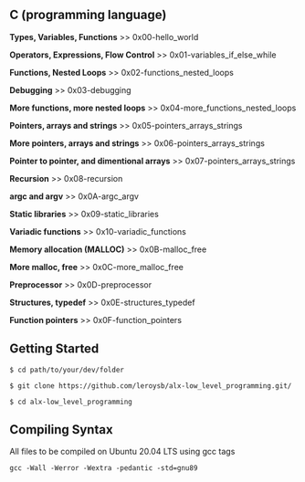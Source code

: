 ## C (programming language)

**Types, Variables, Functions** >> 0x00-hello_world

**Operators, Expressions, Flow Control** >> 0x01-variables_if_else_while

**Functions, Nested Loops** >> 0x02-functions_nested_loops

**Debugging** >> 0x03-debugging

**More functions, more nested loops** >> 0x04-more_functions_nested_loops

**Pointers, arrays and strings** >> 0x05-pointers_arrays_strings

**More pointers, arrays and strings** >> 0x06-pointers_arrays_strings

**Pointer to pointer, and dimentional arrays** >> 0x07-pointers_arrays_strings

**Recursion** >> 0x08-recursion

**argc and argv** >> 0x0A-argc_argv

**Static libraries** >> 0x09-static_libraries

**Variadic functions** >> 0x10-variadic_functions

**Memory allocation (MALLOC)** >> 0x0B-malloc_free

**More malloc, free** >> 0x0C-more_malloc_free

**Preprocessor** >> 0x0D-preprocessor

**Structures, typedef** >> 0x0E-structures_typedef

**Function pointers** >> 0x0F-function_pointers

## Getting Started

`$ cd path/to/your/dev/folder`

`$ git clone https://github.com/leroysb/alx-low_level_programming.git/`

`$ cd alx-low_level_programming`


## Compiling Syntax

All files to be compiled on Ubuntu 20.04 LTS using gcc tags

`gcc -Wall -Werror -Wextra -pedantic -std=gnu89`

